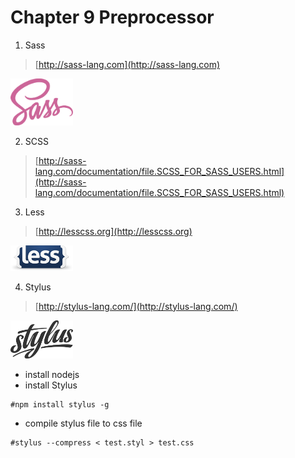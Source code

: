 # Chapter 9 Preprocessor

1. Sass

  > [http://sass-lang.com](http://sass-lang.com)

  <img src="../image/css/logo_sass.png" title="Sass" width="100">

2. SCSS

  > [http://sass-lang.com/documentation/file.SCSS_FOR_SASS_USERS.html](http://sass-lang.com/documentation/file.SCSS_FOR_SASS_USERS.html)
  
3. Less
  > [http://lesscss.org](http://lesscss.org)
  
  <img src="../image/css/logo_less.png" title="Less" width="100">
  
4. Stylus
  
  > [http://stylus-lang.com/](http://stylus-lang.com/)

  <img src="../image/css/logo_stylus.svg" title="Stylus" width="100">


  - install nodejs
  - install Stylus

  ```
  #npm install stylus -g
  ```

  - compile stylus file to css file

  ```
  #stylus --compress < test.styl > test.css
  ```